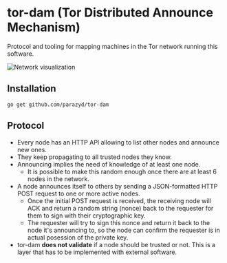tor-dam (Tor Distributed Announce Mechanism)
============================================

Protocol and tooling for mapping machines in the Tor network running
this software.

![Network visualization](https://raw.githubusercontent.com/parazyd/tor-dam/master/contrib/network.gif)


Installation
------------

```
go get github.com/parazyd/tor-dam
```

Protocol
--------

* Every node has an HTTP API allowing to list other nodes and announce
  new ones.
* They keep propagating to all trusted nodes they know.
* Announcing implies the need of knowledge of at least one node.
  * It is possible to make this random enough once there are at least
    6 nodes in the network.
* A node announces itself to others by sending a JSON-formatted HTTP
  POST request to one or more active nodes.
  * Once the initial POST request is received, the receiving node will
    ACK and return a random string (nonce) back to the requester for
    them to sign with their cryptographic key.
  * The requester will try to sign this nonce and return it back to
    the node it's announcing to, so the node can confirm the requester
    is in actual posession of the private key.
* tor-dam **does not validate** if a node should be trusted or not.
  This is a layer that has to be implemented with external software.
